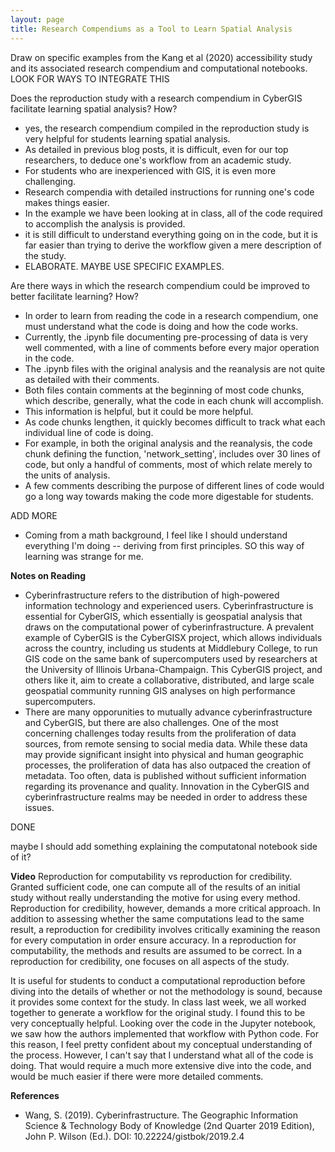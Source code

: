 ```yaml
---
layout: page
title: Research Compendiums as a Tool to Learn Spatial Analysis
---
```

Draw on specific examples from the Kang et al (2020) accessibility study and its associated research compendium and computational notebooks. LOOK FOR WAYS TO INTEGRATE THIS

Does the reproduction study with a research compendium in CyberGIS facilitate learning spatial analysis? How?
- yes, the research compendium compiled in the reproduction study is very helpful for students learning spatial analysis.
- As detailed in previous blog posts, it is difficult, even for our top researchers, to deduce one's workflow from an academic study.
- For students who are inexperienced with GIS, it is even more challenging.
- Research compendia with detailed instructions for running one's code makes things easier.
- In the example we have been looking at in class, all of the code required to accomplish the analysis is provided.
- it is still difficult to understand everything going on in the code, but it is far easier than trying to derive the workflow given a mere description of the study.
- ELABORATE. MAYBE USE SPECIFIC EXAMPLES.

Are there ways in which the research compendium could be improved to better facilitate learning? How?
- In order to learn from reading the code in a research compendium, one must understand what the code is doing and how the code works.
- Currently, the .ipynb file documenting pre-processing of data is very well commented, with a line of comments before every major operation in the code.
- The .ipynb files with the original analysis and the reanalysis are not quite as detailed with their comments.
- Both files contain comments at the beginning of most code chunks, which describe, generally, what the code in each chunk will accomplish.
- This information is helpful, but it could be more helpful.
- As code chunks lengthen, it quickly becomes difficult to track what each individual line of code is doing.
- For example, in both the original analysis and the reanalysis, the code chunk defining the function, 'network_setting', includes over 30 lines of code, but only a handful of comments, most of which relate merely to the units of analysis.
- A few comments describing the purpose of different lines of code would go a long way towards making the code more digestable for students.

ADD MORE
- Coming from a math background, I feel like I should understand everything I'm doing -- deriving from first principles.
SO this way of learning was strange for me.

**Notes on Reading**
- Cyberinfrastructure refers to the distribution of high-powered information technology and experienced users.
Cyberinfrastructure is essential for CyberGIS, which essentially is geospatial analysis that draws on the computational power of cyberinfrastructure.
A prevalent example of CyberGIS is the CyberGISX project, which allows individuals across the country, including us students at Middlebury College, to run GIS code on the same bank of supercomputers used by researchers at the University of Illinois Urbana-Champaign.
This CyberGIS project, and others like it, aim to create a collaborative, distributed, and large scale geospatial community running GIS analyses on high performance supercomputers.
- There are many opporunities to mutually advance cyberinfrastructure and CyberGIS, but there are also challenges.
One of the most concerning challenges today results from the proliferation of data sources, from remote sensing to social media data.
While these data may provide significant insight into physical and human geographic processes, the proliferation of data has also outpaced the creation of metadata.
Too often, data is published without sufficient information regarding its provenance and quality.
Innovation in the CyberGIS and cyberinfrastructure realms may be needed in order to address these issues.

DONE

maybe I should add something explaining the computatonal notebook side of it?

**Video**
Reproduction for computability vs reproduction for credibility.
Granted sufficient code, one can compute all of the results of an initial study without really understanding the motive for using every method.
Reproduction for credibility, however, demands a more critical approach.
In addition to assessing whether the same computations lead to the same result, a reproduction for credibility involves critically examining the reason for every computation in order ensure accuracy.
In a reproduction for computability, the methods and results are assumed to be correct.
In a reproduction for credibility, one focuses on all aspects of the study.

It is useful for students to conduct a computational reproduction before diving into the details of whether or not the methodology is sound, because it provides some context for the study.
In class last week, we all worked together to generate a workflow for the original study.
I found this to be very conceptually helpful.
Looking over the code in the Jupyter notebook, we saw how the authors implemented that workflow with Python code.
For this reason, I feel pretty confident about my conceptual understanding of the process.
However, I can't say that I understand what all of the code is doing.
That would require a much more extensive dive into the code, and would be much easier if there were more detailed comments.







**References**
- Wang, S. (2019). Cyberinfrastructure. The Geographic Information Science & Technology Body of Knowledge (2nd Quarter 2019 Edition), John P. Wilson (Ed.). DOI: 10.22224/gistbok/2019.2.4
